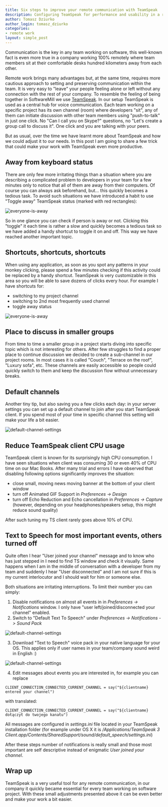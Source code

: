 ```yaml
---
title: Six steps to improve your remote communication with TeamSpeak
description: Configuring TeamSpeak for performance and usability in a remote work environment
author: Tomasz Dziurko
author_login: tomasz_dziurko
categories:
- remote work
layout: simple_post
---
```


Communication is the key in any team working on software, this well-known fact is even more true in a company
working 100% remotely where team members sit at their comfortable desks hundred kilometers away from each other.


Remote work brings many advantages but, at the same time, requires more cautious approach to setting and preserving
communication within the team. It is very easy to "leave" your people feeling alone or left without any connection with the 
rest of your company. To resemble the feeling of being together in SoftwareMill we use [TeamSpeak](https://www.teamspeak.com/). In our setup 
TeamSpeak is used as a central hub for voice communication. Each team working on a specific project has its own
channel (room) where developers "sit", any of them can initiate discussion with other team members using "push-to-talk" in just one click. 
No "Can I call you on Skype?" questions, no "Let's create a group call to discuss it". One click and you are talking with your peers.

But as usual, over the time we have learnt more about TeamSpeak and how we could adjust it to our needs. In this post I am
going to share a few trick that could make your work with TeamSpeak even more productive.


## Away from keyboard status

There are only few more irritating things than a situation where you are describing a complicated problem to developers in your team
for a few minutes only to notice that all of them are away from their computers. Of course you can always ask beforehand, but...
this quickly becomes a tedious task. To avoid such situations we have introduced a habit to use "Toggle away" TeamSpeak status 
(marked with red rectangles):

![everyone-is-away](/img/uploads/2016/05/team_speak_away_all.png)

So in one glance you can check if person is away or not. Clicking this "toggle" it each time is rather a slow and quickly becomes a tedious task 
so we have added a handy shortcut to toggle it on and off. This way we have reached another important topic.

## Shortcuts, shortcuts, shortcuts

When using any application, as soon as you spot any patterns in your monkey clicking, please spend a few minutes checking if 
this activity could be replaced by a handy shortcut. TeamSpeak is very customizable in this area so you will be able 
to save dozens of clicks every hour. For example I have shortcuts for:

 - switching to my project channel
 - switching to 2nd most frequently used channel
 - toggle away status

![everyone-is-away](/img/uploads/2016/05/team_speak_shortcuts.png)  

## Place to discuss in smaller groups

From time to time a smaller group in a project starts diving into specific topic which is not interesting for others.
After few struggles to find a proper place to continue discussion we decided to create a sub-channel in our project rooms.
In most cases it is called "Couch", "Terrace on the roof", "Luxury sofa", etc. These channels are easily accessible so
people could quickly switch to them and keep the discussion flow without unnecessary breaks.

## Default channels

Another tiny tip, but also saving you a few clicks each day: in your server settings you can set up a default channel
to join after you start TeamSpeak client. If you spend most of your time in specific channel this setting will make your
life a bit easier.

![default-channel-settings](/img/uploads/2016/05/team_speak_default_channel.png)  

## Reduce TeamSpeak client CPU usage

TeamSpeak client is known for its surprisingly high CPU consumption. I have seen situations when client was consuming 30 or
even 40% of CPU time on our Mac Books. After many trial and errors I have observed that disabling following options
significantly improves the situation:

 - close small, moving news moving banner at the bottom of your client window
 - turn off Animated GIF Support in _Preferences -> Design_
 - turn off Echo Reduction and Echo cancellation in _Preferences -> Capture_ (however, depending on your headphones/speakers setup, this might reduce sound quality) 

After such tuning my TS client rarely goes above 10% of CPU.

 
## Text to Speech for most important events, others turned off
 
Quite often I hear "User joined your channel" message and to know who has just stepped in I need to find TS window
and check it visually. Same happens when I am in the middle of conversation with a developer from my team and suddenly
I hear "User disconnected" and I am not sure if this is my current interlocutor and I should wait for him or someone else.

Both situations are irritating interruptions. To limit their number you can simply:

1. Disable notifications on almost all events in in _Preferences -> Notifications_ window. I only have "user left/joined/disconnected your channel" enabled.
2. Switch to "Default Text To Speech" under _Preferences -> Notifications -> Sound Pack_

![default-channel-settings](/img/uploads/2016/05/team_speak_text_to_speech.png)
  
3. Download "Text to Speech" voice pack in your native language for your OS. This applies only if user names in your team/company sound weird in English :)

![default-channel-settings](/img/uploads/2016/05/text_to_speech.png)

4. Edit messages about events you are interested in, for example you can replace

```
CLIENT_CONNECTION_CONNECTED_CURRENT_CHANNEL = say("${clientname} entered your channel")
```
with translated:

```
CLIENT_CONNECTION_CONNECTED_CURRENT_CHANNEL = say("${clientname} dołączył do twojego kanału")
```

All messages are configured in _settings.ini_ file located in your TeamSpeak installation folder (for example under OS X it is 
_/Applications/TeamSpeak 3 Client.app/Contents/SharedSupport/sound/default_speech/settings.ini_)

After these steps number of notifications is really small and those most important are self descriptive instead of enigmatic
_User joined your channel_.

##  Wrap up

TeamSpeak is a very useful tool for any remote communication, in our company it quickly became essential for every team working 
on software project. With these small adjustments presented above it can be even better and make your work a bit easier.